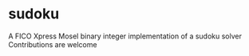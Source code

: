 # sudoku
A FICO Xpress Mosel binary integer implementation of a sudoku solver
Contributions are welcome
